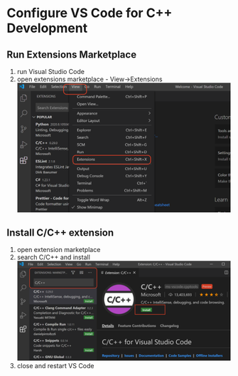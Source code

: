 # Configure VS Code for C++ Development

## Run Extensions Marketplace

1. run Visual Studio Code
2. open extensions marketplace - View->Extensions
![Extensions](../resources/View-Extensions.png)

## Install C/C++ extension

1. open extension marketplace
2. search C/C++ and install
![C/C++ Extension](../resources/CPPExtension.png)
3. close and restart VS Code
